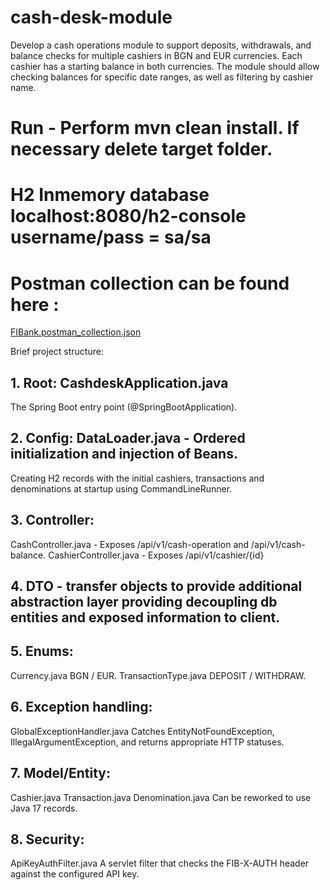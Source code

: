 # cash-desk-module
Develop a cash operations module to support deposits, withdrawals, and balance checks for multiple cashiers in BGN and EUR currencies. Each cashier has a starting balance in both currencies. The module should allow checking balances for specific date ranges, as well as filtering by cashier name.

# Run - Perform mvn clean install. If necessary delete target folder.  
# H2 Inmemory database localhost:8080/h2-console  username/pass = sa/sa
# Postman collection can be found here :
 [ FIBank.postman_collection.json
](https://github.com/rado88x/cash-desk-module/blob/main/cashdesk/FIBank.postman_collection.json)

Brief project structure:
## 1. Root: CashdeskApplication.java
The Spring Boot entry point (@SpringBootApplication).

## 2. Config: DataLoader.java - Ordered initialization and injection of Beans.
Creating H2 records with the initial cashiers, transactions and denominations at startup using CommandLineRunner.

## 3. Controller: 
CashController.java - Exposes /api/v1/cash-operation and /api/v1/cash-balance.
CashierController.java - Exposes /api/v1/cashier/{id} 

## 4. DTO - transfer objects to provide additional abstraction layer providing decoupling db entities and exposed information to client.

## 5. Enums: 
Currency.java
BGN / EUR.
TransactionType.java
DEPOSIT / WITHDRAW.

## 6. Exception handling:
GlobalExceptionHandler.java
Catches EntityNotFoundException, IllegalArgumentException, and returns appropriate HTTP statuses.

## 7. Model/Entity:
Cashier.java
Transaction.java
Denomination.java  Can be reworked to use Java 17 records.

## 8. Security:
ApiKeyAuthFilter.java A servlet filter that checks the FIB-X-AUTH header against the configured API key.
